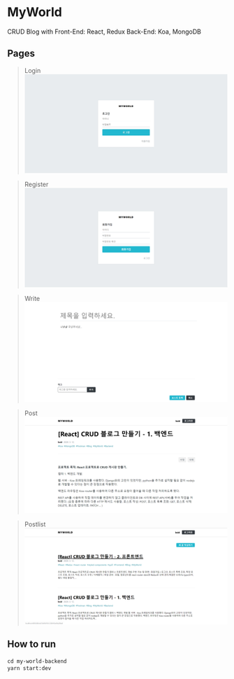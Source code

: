 # MyWorld

CRUD Blog with
Front-End: React, Redux
Back-End: Koa, MongoDB

## Pages

> Login
> ![login](./screenshots/login.jpg)

> Register
> ![register](./screenshots/register.PNG)

> Write
> ![write](./screenshots/write.PNG)

> Post
> ![post](./screenshots/post.PNG)

> Postlist
> ![postlist](./screenshots/postlist.PNG)

## How to run

    cd my-world-backend
    yarn start:dev
